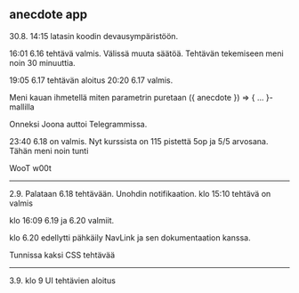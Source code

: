 ## anecdote app

30.8. 14:15 latasin koodin devausympäristöön.

16:01 6.16 tehtävä valmis. Välissä muuta säätöä. Tehtävän tekemiseen meni noin 30 minuuttia.

19:05 6.17 tehtävän aloitus
20:20 6.17 valmis.

Meni kauan ihmetellä miten parametrin puretaan ({ anecdote }) => { ... }- mallilla

Onneksi Joona auttoi Telegrammissa.

23:40 6.18 on valmis. Nyt kurssista on 115 pistettä 5op ja 5/5 arvosana. Tähän meni noin tunti

WooT w00t

****

2.9. Palataan 6.18 tehtävään. Unohdin notifikaation. klo 15:10 tehtävä on valmis

klo 16:09 6.19 ja 6.20 valmiit.

klo 6.20 edellytti pähkäily NavLink ja sen dokumentaation kanssa.

Tunnissa kaksi CSS tehtävää

***

3.9. klo 9 UI tehtävien aloitus

